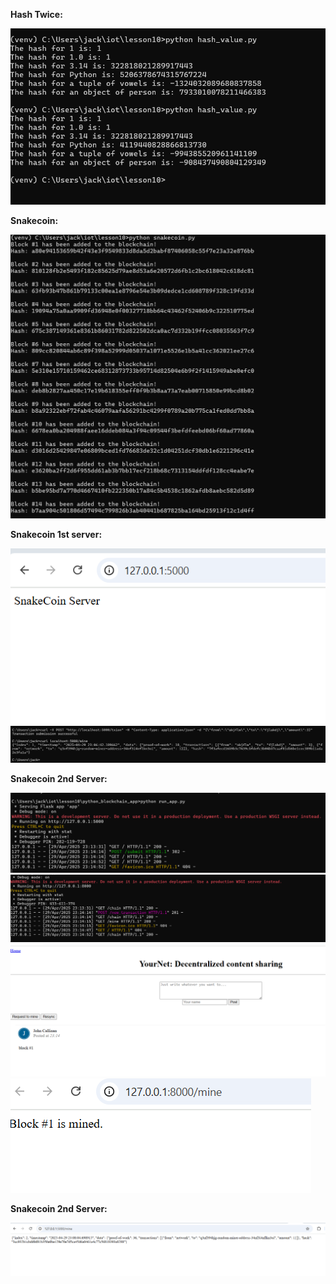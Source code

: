 **Hash Twice:**

<img src="lab_10_hash_value.png" alt="lab_10_hash" >

**Snakecoin:**

<img src="lab_10_snakecoin_py.png" alt="lab_10_snakecoin_py" >

**Snakecoin 1st server:**

<img src="lab_10_snakecoin_server.png" alt="lab_10_snakecoin_sever" >

<img src="lab_10_mine.png" alt="lab_10_mine" >

**Snakecoin 2nd Server:**

<img src="lab_10_running_clone.png" alt="lab_10_running_clone" >

<img src="lab_10_running_cloner.png" alt="lab_10_running_cloner" >

<img src="lab_10_snakecoin_server_2.png" alt="lab_10_snakecoin_server_2" >

<img src="lab_10_block1.png" alt="lab_10_block1" >

**Snakecoin 2nd Server:**

<img src="lab_10_snakecoin_server_mine.png" alt="lab_10_snakecoin_server_mine" />



